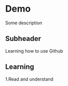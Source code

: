 # Demo 

Some description

## Subheader

Learning how to use Github

## Learning

1.Read and understand
